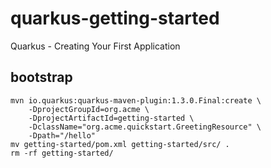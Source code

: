 # quarkus-getting-started
Quarkus - Creating Your First Application

## bootstrap
```
mvn io.quarkus:quarkus-maven-plugin:1.3.0.Final:create \
    -DprojectGroupId=org.acme \
    -DprojectArtifactId=getting-started \
    -DclassName="org.acme.quickstart.GreetingResource" \
    -Dpath="/hello"
mv getting-started/pom.xml getting-started/src/ .
rm -rf getting-started/
```
